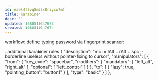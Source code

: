```yaml
---
id: eael4flvq8mdlx8riycw7mf
title: Karabiner
desc: ''
updated: 1680513647673
created: 1680513647674
---
```


workflow: define:
  typing password via fingerprint scanner:

..additional karabiner rules
{
  "description": "mc := lAlt + rAlt + spc ;; borderline useless without pointer-fixing to cursor",
  "manipulators": [
      {
          "from": {
              "key_code": "spacebar",
              "modifiers": {
                  "mandatory": [
                      "left_alt",
                      "right_alt"
                  ],
                  "optional": [
                      "left_control"
                  ]
              }
          },
          "to": [
              {
                  "lazy": true,
                  "pointing_button": "button1"
              }
          ],
          "type": "basic"
      }
  ]
},
